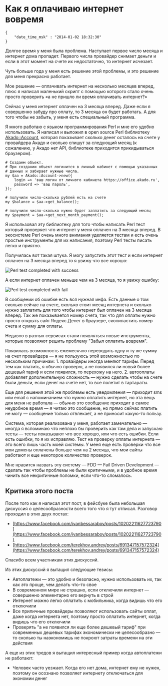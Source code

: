 # Как я оплачиваю интернет вовремя

```
{
    "date_time_msk" : "2014-01-02 18:32:30"
}
```

Долгое время у меня была проблема. Наступает первое число месяца и интернет
дома пропадет. Первого числа провайдер снимает деньги и если в этот момент на
счете их недостаточно, то интернет исчезает.

Чуть больше года у меня есть решение этой проблемы, и это решение для меня
прекрасно работает.

Мое решение — оплачивать интернет на несколько месяцев вперед, плюс я написал
маленький скрипт с помощью которого стало очень просто проверить «а не пришло
ли время оплачивать интернет?»

Сейчас у меня интернет оплачен на 3 месяца вперед. Даже если я совершенно
забуду про оплату, то 3 месяца он будет работать. А для того чтобы не забыть,
у меня есть специальный программа.

Я много работаю с языком программирования Perl и мне его удобно использовать.
Я написал и выложил в open source Perl библиотеку [Akado::Account][aa],
которая показывает сколько денег осталось на счете у провайдера Акадо и сколько
спишут за следующий месяц (к сожалению, у Акадо нет API, библиотеке приходится
прикидываться браузером).

    # Создаем объект.
    # При создании объект логинится в личный кабинет с помощью указанных
    # данных и забирает нужные числа.
    my $aa = Akado::Account->new({
        login => 'ваш логин от личного кабинета https://office.akado.ru',
        password => 'ваш пароль',
    });

    # получили число-сколько рублей есть на счете
    my $balance = $aa->get_balance();

    # получили число-сколько нужно будет заплатить за следующий месяц
    my $payment = $aa->get_next_month_payment();

Я использовал эту библиотеку для того чтобы написать Perl тест который
проверяет что интернет у меня оплачен на 3 месяца вперед. В экосистеме
Perl очень много внимания уделяется тестам и есть очень простые инструменты
для их написания, поэтому Perl тесты писать легко и приятно.

Получилась вот такая штука. Я могу запустить этот тест и если интернет оплачен
на 3 месяца вперед то я увижу что все хорошо:

![Perl test completed with success][success]

А если интернет оплачен меньше чем на 3 месяца, то я увижу ошибку:

![Perl test completed with fail][fail]

В сообщении об ошибке есть вся нужная инфа. Есть данные о том сколько сейчас на
счете, сколько стоит месяц интернета и сколько нужно заплатить для того чтобы
интернет был оплачен на 3 месяца вперед. Так же показывается номер счета, так
что для оплаты нужно просто открыть сайт Яндекс.Денег в браузере, скопипастить
номер счета и сумму для оплаты.

Недавно в разных сервисах стали появляться новые инструменты, которые позволяют
решить проблему "Забыл оплатить вовремя".

Появилась возможность ежемесячно переводить одну и ту же сумму на счет
провайдера — я не пользуюсь этой возможностью по нескольким причинам: 1.
провайдеры иногда меняют тарифы. Перед тем как платить, я обычно проверю, а не
появился ли новый более дешевый тариф и если появился, то перехожу на него. 2.
автооплаты добавляет дополнительную сложность — нужно сделать чтобы на счете
были деньги, если денег на счете нет, то все полетит в тартараты.

Еще для решения этой же проблемы есть уведомления — приходит sms или email с
напоминанием что нужно оплатить интернет, но эта вещь для меня не работала —
обычно это сообщение приходит в самое неудобное время — я читаю это сообщение,
но прямо сейчас платить не могу — сообщение только отвлекает, а не приносит
какую-то пользу.

Система, которая реализована у меня, работает замечательно — иногда я
вспоминаю что неплохо бы проверить как там дела и запускаю тесты — тесты
показывают что все хорошо, или что есть ошибки. Если есть ошибки, то я их
исправляю. Тест на проверку оплаты интернета — это всего лишь часть моей
системы. У меня еще есть проверки что все мои домены оплачены больше чем на 2
месяца, что мои сайты работают и еще некоторое количество проверок.

Мне нравится назвать эту систему — FDD — Fail Driven Development — сделать так
чтобы проблемы не были критичными, и в удобное время чинить все некритичные
поломки, если что-то сломалось.

## Критика этого поста

После того как я написал этот пост, в фейсбуке была небольшая дискуссия о
целесообразности всего того что я тут отписал. Разговор проходил в этих
двух постах:

 * [https://www.facebook.com/ivanbessarabov/posts/10202211627723790](https://www.facebook.com/ivanbessarabov/posts/10202211627723790)
 * [https://www.facebook.com/terekhov.andrey/posts/691347157572324](https://www.facebook.com/terekhov.andrey/posts/691347157572324)

Спасибо всем участникам этих дискуссий.

Из этих дискуссий я вытащил следующие тезисы:

 * Автоплатежи — это удобно и безопасно, нужно использовать их, так как это
   проще, чем делать что-то свое
 * В современном мире не страшно, если отключили интернет — совершенно
   элементарно его вернуть в строй
 * Интернет можно легко оплатить с мобильника, когда видишь что его отключили
 * Все приличные провайдеры позволяют использовать сайты оплат, даже когда
   интернета нет, поэтому просто оплатить интернет, когда видишь что его
   отключили
 * Проверять "а не появился ли еще более дешевый тариф" при современных
   дешевых тарифах экономически не целесообразно — то сколько ты наэкономишь не
   покроют затраты времени на эти действия

А еще из этих тредов я вытащил интересный пример когда автоплатежи не
работают:

 * Человек часто уезжает. Когда его нет дома, интернет ему не нужен, поэтому
   он осознано позволяет интернету отключаться для экономии денег

 [aa]: https://metacpan.org/pod/Akado::Account
 [fail]: https://upload.bessarabov.ru/bessarabov/AUkyhqql3rslSibCPuO8Pp1ZP4I.png
 [success]: https://upload.bessarabov.ru/bessarabov/fuUNlaUmwTk-N-K7Km8WBUJvsnw.png
